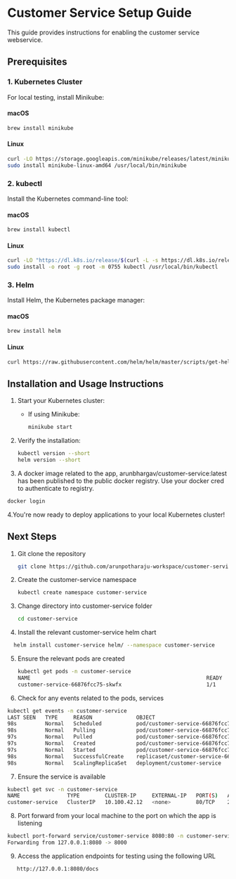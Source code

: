 # Customer Service Setup Guide

This guide provides instructions for enabling the customer service webservice.

## Prerequisites

### 1. Kubernetes Cluster

For local testing, install Minikube:

#### macOS
```bash
brew install minikube
```

#### Linux
```bash
curl -LO https://storage.googleapis.com/minikube/releases/latest/minikube-linux-amd64
sudo install minikube-linux-amd64 /usr/local/bin/minikube
```

### 2. kubectl

Install the Kubernetes command-line tool:

#### macOS
```bash
brew install kubectl
```

#### Linux
```bash
curl -LO "https://dl.k8s.io/release/$(curl -L -s https://dl.k8s.io/release/stable.txt)/bin/linux/amd64/kubectl"
sudo install -o root -g root -m 0755 kubectl /usr/local/bin/kubectl
```

### 3. Helm

Install Helm, the Kubernetes package manager:

#### macOS
```bash
brew install helm
```

#### Linux
```bash
curl https://raw.githubusercontent.com/helm/helm/master/scripts/get-helm-3 | bash
```

## Installation and Usage Instructions

1. Start your Kubernetes cluster:
   * If using Minikube:
     ```bash
     minikube start
     ```

2. Verify the installation:
   ```bash
   kubectl version --short
   helm version --short
   ```
3. A docker image related to the app, arunbhargav/customer-service:latest has been published 
   to the public docker registry. Use your docker cred to authenticate to registry.
```bash
docker login
```

4.You're now ready to deploy applications to your local Kubernetes cluster!

## Next Steps

1. Git clone the repository
   ```bash
   git clone https://github.com/arunpotharaju-workspace/customer-service.git
    ```
2. Create the customer-service namespace
    ```bash
   kubectl create namespace customer-service 
   ```
3. Change directory into customer-service folder
   ```bash
   cd customer-service
   ```
4. Install the relevant customer-service helm chart
```bash
  helm install customer-service helm/ --namespace customer-service      
 ```

5. Ensure the relevant pods are created
   ```bash
   kubectl get pods -n customer-service                                     
   NAME                                                        READY   STATUS    RESTARTS   AGE
   customer-service-66876fcc75-skwfx                           1/1     Running   0          65m
   ```
6. Check for any events related to the pods, services
```bash 
kubectl get events -n customer-service           
LAST SEEN   TYPE     REASON              OBJECT                                   MESSAGE
98s         Normal   Scheduled           pod/customer-service-66876fcc75-7k8nb    Successfully assigned default/customer-service-66876fcc75-7k8nb to minikube
98s         Normal   Pulling             pod/customer-service-66876fcc75-7k8nb    Pulling image "arunbhargav/customer-service:latest"
97s         Normal   Pulled              pod/customer-service-66876fcc75-7k8nb    Successfully pulled image "arunbhargav/customer-service:latest" in 502ms (502ms including waiting). Image size: 212863627 bytes.
97s         Normal   Created             pod/customer-service-66876fcc75-7k8nb    Created container customer-service
97s         Normal   Started             pod/customer-service-66876fcc75-7k8nb    Started container customer-service
98s         Normal   SuccessfulCreate    replicaset/customer-service-66876fcc75   Created pod: customer-service-66876fcc75-7k8nb
98s         Normal   ScalingReplicaSet   deployment/customer-service              Scaled up replica set customer-service-66876fcc75 to 1
```
7. Ensure the service is available 
```bash 
kubectl get svc -n customer-service
NAME               TYPE        CLUSTER-IP     EXTERNAL-IP   PORT(S)   AGE
customer-service   ClusterIP   10.100.42.12   <none>        80/TCP    2m29s
```
8. Port forward from your local machine to the port on which the app is listening
```bash
kubectl port-forward service/customer-service 8080:80 -n customer-service &
Forwarding from 127.0.0.1:8080 -> 8000
```
9. Access the application endpoints for testing using the following URL
```bash
   http://127.0.0.1:8080/docs
```